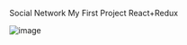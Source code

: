 Social Network
My First Project
React+Redux

![image](https://user-images.githubusercontent.com/91634955/197996102-c7953bb9-1720-4a46-89a8-c5c9095150a5.png)

